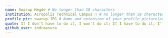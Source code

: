 ```yaml
---
name: Swarup Hegde # No longer than 18 characters
institution: Acropolis Technical Campus 🚩 # no longer than 58 characters
profile_pic: swarup.JPG # Name and extension of your profile picture(ex. mona.png)
quote: If I don't have to do it, I won't do it; If I have to do it, I'll make it quick. # no longer than 100 characters
github_user: indraasura
---
```

